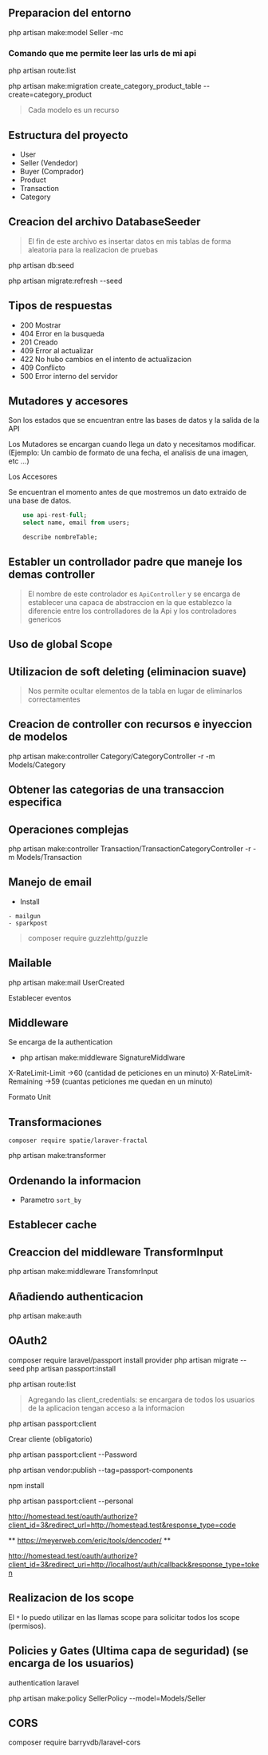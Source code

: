 ## Preparacion del entorno

php artisan make:model Seller -mc

### Comando que me permite leer las urls de mi api
php artisan route:list

php artisan make:migration create_category_product_table --create=category_product

> Cada modelo es un recurso

## Estructura del proyecto 

- User
- Seller (Vendedor)
- Buyer (Comprador) 
- Product
- Transaction
- Category

## Creacion del archivo DatabaseSeeder

> El fin de este archivo es insertar datos en mis tablas de forma aleatoria para la realizacion de pruebas

php artisan db:seed

php artisan migrate:refresh --seed


## Tipos de respuestas

- 200 Mostrar
- 404 Error en la busqueda
- 201 Creado 
- 409 Error al actualizar
- 422 No hubo cambios en el intento de actualizacion
- 409 Conflicto
- 500 Error interno del servidor

## Mutadores y accesores

Son los estados que se encuentran entre las bases de datos y la salida de la API

Los Mutadores se encargan cuando llega un dato y necesitamos modificar. (Ejemplo: 
Un cambio de formato de una fecha, el analisis de una imagen, etc ...)

Los Accesores

Se encuentran el momento antes de que mostremos un dato extraido de una base de datos.


```sql
    use api-rest-full;
    select name, email from users;

    describe nombreTable;
```

## Establer un controllador padre que maneje los demas controller

> El nombre de este controlador es `ApiController` y se encarga de establecer una capaca de abstraccion en la que 
establezco la diferencie entre los controlladores de la Api y los controladores genericos

## Uso de global Scope


## Utilizacion de soft deleting (eliminacion suave)

> Nos permite ocultar elementos de la tabla en lugar de eliminarlos correctamentes 

## Creacion de controller con recursos e inyeccion de modelos

 php artisan make:controller Category/CategoryController -r -m Models/Category


 ## Obtener las categorias de una transaccion especifica
 ## Operaciones complejas

 php artisan make:controller Transaction/TransactionCategoryController -r -m Models/Transaction


 ## Manejo de email

 - Install

 ```
 - mailgun
 - sparkpost
 ```

 > composer require guzzlehttp/guzzle

 ## Mailable

 php artisan make:mail UserCreated

 Establecer eventos

 ## Middleware

 Se encarga de la authentication

 - php artisan make:middleware SignatureMiddlware

 X-RateLimit-Limit →60 (cantidad de peticiones en un minuto)
 X-RateLimit-Remaining →59 (cuantas peticiones me quedan en un minuto)

 Formato Unit

 ## Transformaciones

 `composer require spatie/laraver-fractal`

 php artisan make:transformer

 ## Ordenando la informacion 

 - Parametro `sort_by`

 ## Establecer cache


## Creaccion del middleware TransformInput

php artisan make:middleware TransfomrInput

## Añadiendo authenticacion

php artisan make:auth

## OAuth2

composer require laravel/passport
install provider
php artisan migrate --seed
php artisan passport:install

php artisan route:list

> Agregando las client_credentials: se encargara de todos los usuarios de la aplicacion tengan acceso a la informacion

php artisan passport:client

Crear cliente (obligatorio)

php artisan passport:client --Password


php artisan vendor:publish --tag=passport-components

npm install

php artisan passport:client --personal

http://homestead.test/oauth/authorize?client_id=3&redirect_url=http://homestead.test&response_type=code

** https://meyerweb.com/eric/tools/dencoder/ **


http://homestead.test/oauth/authorize?client_id=3&redirect_uri=http://localhost/auth/callback&response_type=token


## Realizacion de los scope

El `*` lo puedo utilizar en las llamas scope para solicitar todos los scope (permisos).

## Policies y Gates (Ultima capa de seguridad) (se encarga de los usuarios)

authentication laravel

php artisan make:policy SellerPolicy --model=Models/Seller

## CORS

[](https://github.com/barryvdh/laravel-cors)

composer require barryvdb/laravel-cors